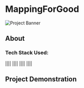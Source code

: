 # MappingForGood

![Project Banner]()

## About

### Tech Stack Used:

||||
||||
||||
||||

## Project Demonstration




